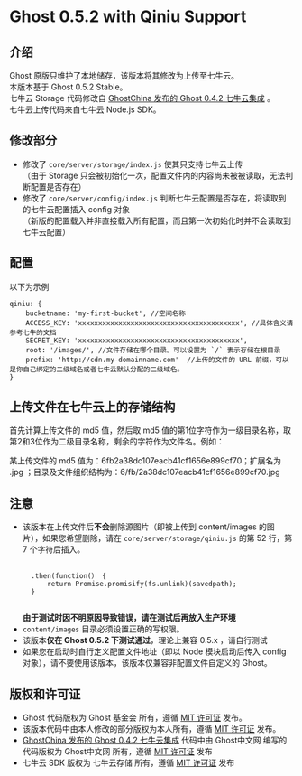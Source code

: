 Ghost 0.5.2 with Qiniu Support
=================

介绍
------
Ghost 原版只维护了本地储存，该版本将其修改为上传至七牛云。  
本版本基于 Ghost 0.5.2 Stable。  
七牛云 Storage 代码修改自 [GhostChina 发布的 Ghost 0.4.2 七牛云集成](https://github.com/ghostchina/Ghost-0.4.2-qiniu) 。  
七牛云上传代码来自七牛云 Node.js SDK。

修改部分
------
* 修改了 `core/server/storage/index.js` 使其只支持七牛云上传  
  （由于 Storage 只会被初始化一次，配置文件内的内容尚未被被读取，无法判断配置是否存在）
* 修改了 `core/server/config/index.js` 判断七牛云配置是否存在，将读取到的七牛云配置插入 config 对象  
  （新版的配置载入并非直接载入所有配置，而且第一次初始化时并不会读取到七牛云配置）

配置
------
以下为示例
```
qiniu: {
    bucketname: 'my-first-bucket', //空间名称
    ACCESS_KEY: 'xxxxxxxxxxxxxxxxxxxxxxxxxxxxxxxxxxxxxxxx', //具体含义请参考七牛的文档
    SECRET_KEY: 'xxxxxxxxxxxxxxxxxxxxxxxxxxxxxxxxxxxxxxxx',
    root: '/images/', //文件存储在哪个目录。可以设置为 `/` 表示存储在根目录
    prefix: 'http://cdn.my-domainname.com'  //上传的文件的 URL 前缀，可以是你自己绑定的二级域名或者七牛云默认分配的二级域名。
}
```

上传文件在七牛云上的存储结构
------
首先计算上传文件的 md5 值，然后取 md5 值的第1位字符作为一级目录名称，取第2和3位作为二级目录名称，剩余的字符作为文件名。例如：

某上传文件的 md5 值为：6fb2a38dc107eacb41cf1656e899cf70；扩展名为 .jpg ；目录及文件组织结构为：6/fb/2a38dc107eacb41cf1656e899cf70.jpg

注意
------
* 该版本在上传文件后**不会**删除源图片（即被上传到 content/images 的图片），如果您希望删除，请在 `core/server/storage/qiniu.js` 的第 52 行，第 7 个字符后插入。
  ```
  
    .then(function(） {
        return Promise.promisify(fs.unlink)(savedpath);
    }
    
  ```
  **由于测试时因不明原因导致错误，请在测试后再放入生产环境**
* `content/images` 目录必须设置正确的写权限。
* 该版本**仅在 Ghost 0.5.2 下测试通过**，理论上兼容 0.5.x ，请自行测试
* 如果您在启动时自行定义配置文件地址（即以 Node 模块启动后传入 config 对象），请不要使用该版本，该版本仅兼容非配置文件自定义的 Ghost。

版权和许可证
------
* Ghost 代码版权为 Ghost 基金会 所有，遵循 [MIT 许可证](https://github.com/TryGhost/Ghost/blob/master/LICENSE) 发布。
* 该版本代码中由本人修改的部分版权为本人所有，遵循 [MIT 许可证](https://github.com/sanddudu/ghost-0.5.2-qiniu/blob/master/LICENSE) 发布。
* [GhostChina 发布的 Ghost 0.4.2 七牛云集成](https://github.com/ghostchina/Ghost-0.4.2-qiniu) 代码中由 Ghost中文网 编写的代码版权为 Ghost中文网 所有，遵循 [MIT 许可证](https://github.com/ghostchina/Ghost-0.4.2-upyun/blob/master/LICENSE) 发布
* 七牛云 SDK 版权为 七牛云存储 所有，遵循 [MIT 许可证](www.opensource.org/licenses/MIT) 发布